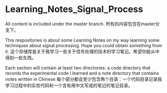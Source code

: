 # Learning_Notes_Signal_Process

All content is included under the master branch.
所有的内容包含在master分支下。

This respositories is about some Learning Notes on my way learning some techniques about signal processing. Hope you could obtain something from it. 
这个存储库是关于我学习一些关于信号处理的技术的学习笔记。希望你能从中得到一些东西。

Each section will contain at least two directories: a code directory that records the experimental code I learned and a note directory that contains notes written in Chinese
每个部分都会至少包含两个目录：一个代码目录记录我学习过程中的实验代码和一个含有用中文写成的笔记的笔记目录。
